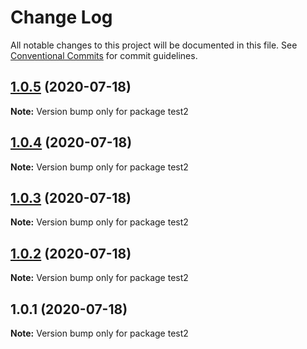 # Change Log

All notable changes to this project will be documented in this file.
See [Conventional Commits](https://conventionalcommits.org) for commit guidelines.

## [1.0.5](https://github.com/soubhratra/test2/compare/v1.0.4...v1.0.5) (2020-07-18)

**Note:** Version bump only for package test2





## [1.0.4](https://github.com/soubhratra/test2/compare/v1.0.3...v1.0.4) (2020-07-18)

**Note:** Version bump only for package test2





## [1.0.3](https://github.com/soubhratra/test2/compare/v1.0.2...v1.0.3) (2020-07-18)

**Note:** Version bump only for package test2





## [1.0.2](https://github.com/soubhratra/test2/compare/v1.0.1...v1.0.2) (2020-07-18)

**Note:** Version bump only for package test2





## 1.0.1 (2020-07-18)

**Note:** Version bump only for package test2
